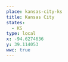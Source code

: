 ```yaml
---
place: kansas-city-ks
title: Kansas City
states:
  - KS
type: local
x: -94.6274636
y: 39.114053
wwc: true
---
```

